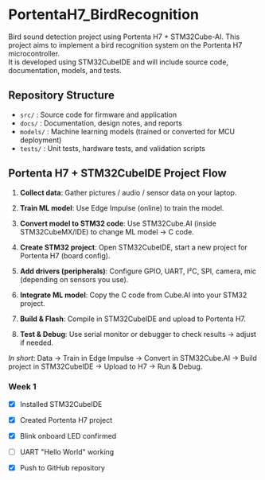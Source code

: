 # PortentaH7_BirdRecognition
Bird sound detection project using Portenta H7 + STM32Cube-AI.
This project aims to implement a bird recognition system on the Portenta H7 microcontroller.  
It is developed using STM32CubeIDE and will include source code, documentation, models, and tests.

## Repository Structure
- `src/` : Source code for firmware and application
- `docs/` : Documentation, design notes, and reports
- `models/` : Machine learning models (trained or converted for MCU deployment)
- `tests/` : Unit tests, hardware tests, and validation scripts

## Portenta H7 + STM32CubeIDE Project Flow
1. **Collect data**: Gather pictures / audio / sensor data on your laptop.

2. **Train ML model**: Use Edge Impulse (online) to train the model.

3. **Convert model to STM32 code**: Use STM32Cube.AI (inside STM32CubeMX/IDE) to change ML model → C code.

4. **Create STM32 project**: Open STM32CubeIDE, start a new project for Portenta H7 (board config).

5. **Add drivers (peripherals)**: Configure GPIO, UART, I²C, SPI, camera, mic (depending on sensors you use).

6. **Integrate ML model**: Copy the C code from Cube.AI into your STM32 project.

7. **Build & Flash**: Compile in STM32CubeIDE and upload to Portenta H7.

8. **Test & Debug**: Use serial monitor or debugger to check results → adjust if needed.

*In short*: 
Data → Train in Edge Impulse → Convert in STM32Cube.AI → Build project in STM32CubeIDE → Upload to H7 → Run & Debug.

### Week 1
- [x] Installed STM32CubeIDE
- [x] Created Portenta H7 project
- [x] Blink onboard LED confirmed
- [ ] UART "Hello World" working
- [x] Push to GitHub repository


